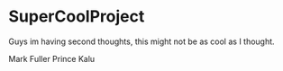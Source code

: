 # SuperCoolProject

Guys im having second thoughts, this might not be as cool as I thought.

Mark Fuller
Prince Kalu
